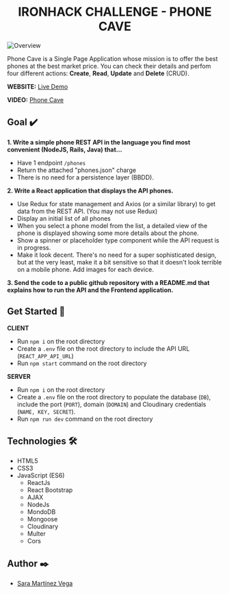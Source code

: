<div align='center'> 
<h1> IRONHACK CHALLENGE - PHONE CAVE </h1>
</div>


<img src="https://res.cloudinary.com/dmsx3xete/image/upload/v1610886857/creative-app/Captura_de_pantalla_2021-01-17_a_las_13.33.15_gldz0q.png" alt="Overview">

Phone Cave is a Single Page Application whose mission is to offer the best phones at the best market price. You can check their details and perfom four different actions: **Create**, **Read**, **Update** and **Delete** (CRUD).

**WEBSITE:** [Live Demo](https://phone-cave.herokuapp.com/) 

**VIDEO:** [Phone Cave](https://res.cloudinary.com/dmsx3xete/video/upload/v1610906548/creative-app/phonecave_jipvfu.mov)

## Goal :heavy_check_mark:

**1. Write a simple phone REST API in the language you find most convenient (NodeJS, Rails, Java) that...**
 - Have 1 endpoint `/phones`
 - Return the attached "phones.json" charge
 - There is no need for a persistence layer (BBDD). 
 
**2. Write a React application that displays the API phones.**
 - Use Redux for state management and Axios (or a similar library) to get data from the REST API. (You may not use Redux)
 - Display an initial list of all phones
 - When you select a phone model from the list, a detailed view of the phone is displayed showing some more details about the phone.
 - Show a spinner or placeholder type component while the API request is in progress.
 - Make it look decent. There's no need for a super sophisticated design, but at the very least, make it a bit sensitive so that it doesn't look terrible on a mobile phone. Add images for each device.
 
**3. Send the code to a public github repository with a README.md that explains how to run the API and the Frontend application.**

## Get Started :rocket:

**CLIENT**
- Run `npm i` on the root directory
- Create a `.env` file on the root directory to include the API URL (`REACT_APP_API_URL`)
- Run `npm start` command on the root directory


**SERVER**
- Run `npm i` on the root directory
- Create a `.env` file on the root directory to populate the database (`DB`), include the port (`PORT`), domain (`DOMAIN`) and Cloudinary credentials (`NAME, KEY, SECRET`).
- Run `npm run dev` command on the root directory

## Technologies 🛠️

- HTML5 
- CSS3
- JavaScript (ES6)
  - ReactJs
  - React Bootstrap
  - AJAX
  - NodeJs
  - MondoDB
  - Mongoose
  - Cloudinary
  - Multer
  - Cors 

## Author ✒️

- [Sara Martínez Vega](https://www.linkedin.com/in/sara-mart%C3%ADnez-vega-5a25991b9/)
